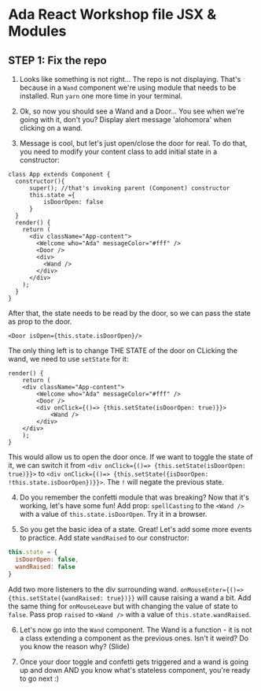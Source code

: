 # Ada React Workshop file JSX & Modules

## STEP 1: Fix the repo

1. Looks like something is not right... The repo is not displaying. That's because in a `Wand` component we're using module that needs to be installed. Run `yarn` one more time in your terminal.

2. Ok, so now you should see a Wand and a Door... You see when we're going with it, don't you? Display alert message 'alohomora' when clicking on a wand.

3. Message is cool, but let's just open/close the door for real. To do that, you need to modify your content class to add initial state in a constructor:


```
class App extends Component {
  constructor(){
      super(); //that's invoking parent (Component) constructor
      this.state ={
          isDoorOpen: false
      }
  }  
  render() {
    return (
      <div className="App-content">
        <Welcome who="Ada" messageColor="#fff" />
        <Door />
        <div>
          <Wand />
        </div>
      </div>
    );
  }
}
```

After that, the state needs to be read by the door, so we can pass the state as prop to the door. 
```
<Door isOpen={this.state.isDoorOpen}/>
```

The only thing left is to change THE STATE of the door on CLicking the wand, we need to use `setState` for it:

```
render() {
    return (
    <div className="App-content">
        <Welcome who="Ada" messageColor="#fff" />
        <Door />
        <div onClick={()=> {this.setState(isDoorOpen: true)}}>
            <Wand />
        </div>
    </div>
    );
}
```

This would allow us to open the door once. If we want to toggle the state of it, we can switch it from `<div onClick={()=> {this.setState(isDoorOpen: true)}}>` to  `<div onClick={()=> {this.setState({isDoorOpen: !this.state.isDoorOpen})}}>`. The `!` will negate the previous state.

4. Do you remember the confetti module that was breaking? Now that it's working, let's have some fun! Add prop: `spellCasting` to the `<Wand />` with a value of `this.state.isDoorOpen`. Try it in a browser.


5. So you get the basic idea of a state. Great! Let's add some more events to practice. Add state `wandRaised` to our constructor:

```javascript
this.state = {
  isDoorOpen: false,
  wandRaised: false
}
```

Add two more listeners to the div surrounding wand. `onMouseEnter={()=>{this.setState({wandRaised: true})}}` will cause raising a wand a bit. Add the same thing for `onMouseLeave` but with changing the value of state to `false`.
Pass prop `raised` to `<Wand />` with a value of `this.state.wandRaised`.

6. Let's now go into the `Wand` component. The Wand is a function - it is not a class extending a component as the previous ones. Isn't it weird? Do you know the reason why? (Slide)

7. Once your door toggle and confetti gets triggered and a wand is going up and down AND you know what's stateless component, you're ready to go next :)
